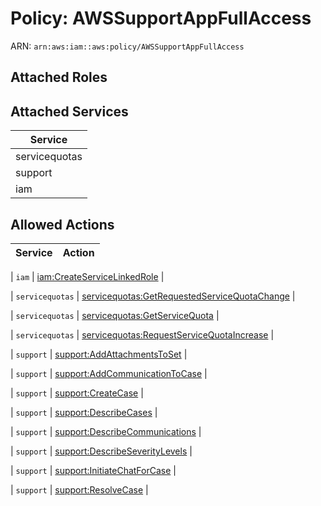 # Policy: AWSSupportAppFullAccess

ARN: `arn:aws:iam::aws:policy/AWSSupportAppFullAccess`

## Attached Roles

## Attached Services

| Service |
|---------|
| servicequotas |
| support |
| iam |

## Allowed Actions

| Service | Action |
|:-------:|--------|

| `iam` | [iam:CreateServiceLinkedRole](../actions.md#iam:createservicelinkedrole) |

| `servicequotas` | [servicequotas:GetRequestedServiceQuotaChange](../actions.md#servicequotas:getrequestedservicequotachange) |

| `servicequotas` | [servicequotas:GetServiceQuota](../actions.md#servicequotas:getservicequota) |

| `servicequotas` | [servicequotas:RequestServiceQuotaIncrease](../actions.md#servicequotas:requestservicequotaincrease) |

| `support` | [support:AddAttachmentsToSet](../actions.md#support:addattachmentstoset) |

| `support` | [support:AddCommunicationToCase](../actions.md#support:addcommunicationtocase) |

| `support` | [support:CreateCase](../actions.md#support:createcase) |

| `support` | [support:DescribeCases](../actions.md#support:describecases) |

| `support` | [support:DescribeCommunications](../actions.md#support:describecommunications) |

| `support` | [support:DescribeSeverityLevels](../actions.md#support:describeseveritylevels) |

| `support` | [support:InitiateChatForCase](../actions.md#support:initiatechatforcase) |

| `support` | [support:ResolveCase](../actions.md#support:resolvecase) |
